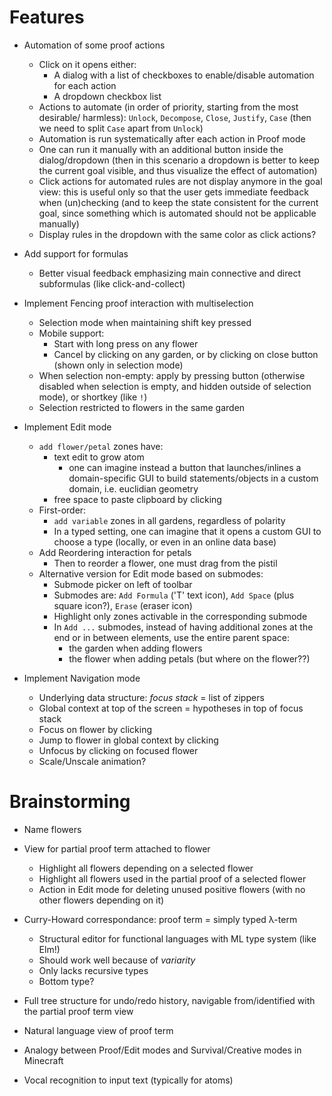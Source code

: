 # Features

- Automation of some proof actions
  - Click on it opens either:
    - A dialog with a list of checkboxes to enable/disable automation for each
      action
    - A dropdown checkbox list
  - Actions to automate (in order of priority, starting from the most desirable/
    harmless): `Unlock`, `Decompose`, `Close`, `Justify`, `Case` (then we need
    to split `Case` apart from `Unlock`)
  - Automation is run systematically after each action in Proof mode
  - One can run it manually with an additional button inside the
    dialog/dropdown (then in this scenario a dropdown is better to keep the
    current goal visible, and thus visualize the effect of automation)
  - Click actions for automated rules are not display anymore in the goal view:
    this is useful only so that the user gets immediate feedback when
    (un)checking (and to keep the state consistent for the current goal, since
    something which is automated should not be applicable manually)
  - Display rules in the dropdown with the same color as click actions?

- Add support for formulas
  - Better visual feedback emphasizing main connective and direct subformulas
    (like click-and-collect)

- Implement Fencing proof interaction with multiselection
  - Selection mode when maintaining shift key pressed
  - Mobile support:
    - Start with long press on any flower
    - Cancel by clicking on any garden, or by clicking on close button (shown
      only in selection mode)
  - When selection non-empty: apply by pressing button (otherwise disabled when
    selection is empty, and hidden outside of selection mode), or shortkey (like
    `!`)
  - Selection restricted to flowers in the same garden

- Implement Edit mode
  - `add flower/petal` zones have:
    - text edit to grow atom
      - one can imagine instead a button that launches/inlines a domain-specific
        GUI to build statements/objects in a custom domain, i.e. euclidian
        geometry
    - free space to paste clipboard by clicking
  - First-order:
    - `add variable` zones in all gardens, regardless of polarity
    - In a typed setting, one can imagine that it opens a custom GUI to choose a
      type (locally, or even in an online data base)
  - Add Reordering interaction for petals
    - Then to reorder a flower, one must drag from the pistil
  - Alternative version for Edit mode based on submodes:
    - Submode picker on left of toolbar
    - Submodes are: `Add Formula` ('T' text icon), `Add Space` (plus square
      icon?), `Erase` (eraser icon)
    - Highlight only zones activable in the corresponding submode
    - In `Add ...` submodes, instead of having additional zones at the end or in
      between elements, use the entire parent space:
      - the garden when adding flowers
      - the flower when adding petals (but where on the flower??)

- Implement Navigation mode
  - Underlying data structure: *focus stack* = list of zippers
  - Global context at top of the screen = hypotheses in top of focus stack
  - Focus on flower by clicking
  - Jump to flower in global context by clicking
  - Unfocus by clicking on focused flower
  - Scale/Unscale animation?

# Brainstorming

- Name flowers

- View for partial proof term attached to flower
  - Highlight all flowers depending on a selected flower
  - Highlight all flowers used in the partial proof of a selected flower
  - Action in Edit mode for deleting unused positive flowers (with no other
    flowers depending on it)

- Curry-Howard correspondance: proof term = simply typed λ-term
  - Structural editor for functional languages with ML type system (like Elm!)
  - Should work well because of *variarity*
  - Only lacks recursive types
  - Bottom type?

- Full tree structure for undo/redo history, navigable from/identified with the
  partial proof term view

- Natural language view of proof term

- Analogy between Proof/Edit modes and Survival/Creative modes in Minecraft

- Vocal recognition to input text (typically for atoms)